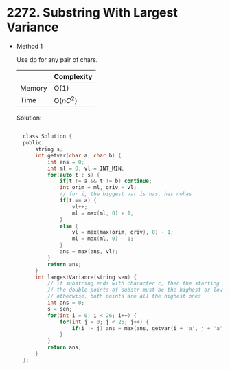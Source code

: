 # 2272. Substring With Largest Variance

- Method 1

  Use dp for any pair of chars.

  |        | Complexity |
  | ------ | ---------- |
  | Memory | O(1)       |
  | Time   | O($nC^2$)  |

  Solution:

  ```h

    class Solution {
    public:
        string s;
        int getvar(char a, char b) {
            int ans = 0;
            int ml = 0, vl = INT_MIN;
            for(auto t : s) {
                if(t != a && t != b) continue;
                int orim = ml, oriv = vl;
                // for i, the biggest var is has, has nohas
                if(t == a) {
                    vl++;
                    ml = max(ml, 0) + 1;
                }
                else {
                    vl = max(max(orim, oriv), 0) - 1;
                    ml = max(ml, 0) - 1;
                }
                ans = max(ans, vl);
            }
            return ans;
        }
        int largestVariance(string sen) {
            // if substring ends with character c, then the starting point must be the first c or the frist number after the last-appearing c.
            // the double points of substr must be the highest or lowest freq. If lowest then 1, finding next will be enough.
            // otherwise, both points are all the highest ones
            int ans = 0;
            s = sen;
            for(int i = 0; i < 26; i++) {
                for(int j = 0; j < 26; j++) {
                    if(i != j) ans = max(ans, getvar(i + 'a', j + 'a'));
                }
            }
            return ans;
        }
    };

  ```

<!-- - Method 2

    This is another method.

    | |   Complexity  |
    | ----------- | ----------- |
    |  Memory     | O(n) |
    |      Time       |  O(n) |


    Solution:

    ``` h



    ```

- Additional Knowledge:

    Here are some additional knowledge.



<br> -->
